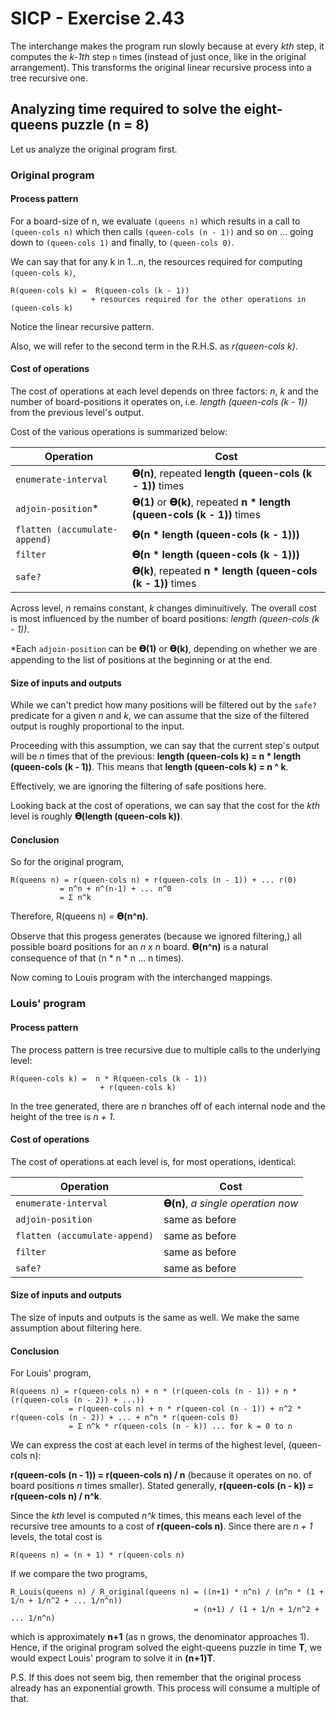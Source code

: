 # SICP - Exercise 2.43

The interchange makes the program run slowly because at every _kth_ step, it computes the _k-1th_ step `n` times (instead of just once, like in the original arrangement). This transforms the original linear recursive process into a tree recursive one.

## Analyzing time required to solve the eight-queens puzzle (n = 8)

Let us analyze the original program first.

### Original program

#### Process pattern

For a board-size of n, we evaluate `(queens n)` which results in a call to `(queen-cols n)` which then calls `(queen-cols (n - 1))` and so on ... going down to `(queen-cols 1)` and finally, to `(queen-cols 0)`.

We can say that for any k in 1...n, the resources required for computing `(queen-cols k)`,

    R(queen-cols k) =  R(queen-cols (k - 1))
                      + resources required for the other operations in (queen-cols k)

Notice the linear recursive pattern. 

Also, we will refer to the second term in the R.H.S. as _r(queen-cols k)_.

#### Cost of operations

The cost of operations at each level depends on three factors: *n*, *k* and the number of board-positions it operates on, i.e. *length (queen-cols (k - 1))* from the previous level's output.

Cost of the various operations is summarized below:

| Operation                         | Cost            |
| --------------------------------- | --------------  |
| `enumerate-interval`              |   __𝚹(n)__, repeated __length (queen-cols (k - 1))__ times |
| `adjoin-position`*                |   __𝚹(1)__ or __𝚹(k)__, repeated __n * length (queen-cols (k - 1))__ times  |
| `flatten (accumulate-append)`     |   __𝚹(n * length (queen-cols (k - 1)))__  |
| `filter`                          |   __𝚹(n * length (queen-cols (k - 1)))__  |
| `safe?`                           |   __𝚹(k)__, repeated __n * length (queen-cols (k - 1))__ times |


Across level, _n_ remains constant, _k_ changes diminuitively. The overall cost is most influenced by the number of board positions: *length (queen-cols (k - 1))*.

*Each `adjoin-position` can be __𝚹(1)__ or __𝚹(k)__, depending on whether we are appending to the list of positions at the beginning or at the end.

#### Size of inputs and outputs

While we can't predict how many positions will be filtered out by the `safe?` predicate for a given _n_ and _k_, we can assume that the size of the filtered output is roughly proportional to the input. 

Proceeding with this assumption, we can say that the current step's output will be _n_ times that of the previous: **length (queen-cols k) = n * length (queen-cols (k - 1))**.
This means that **length (queen-cols k) = n ^ k**.

Effectively, we are ignoring the filtering of safe positions here.

Looking back at the cost of operations, we can say that the cost for the _kth_ level is roughly __𝚹(length (queen-cols k))__.

#### Conclusion

So for the original program, 

 ```
R(queens n) = r(queen-cols n) + r(queen-cols (n - 1)) + ... r(0)
            = n^n + n^(n-1) + ... n^0
            = Σ n^k
```
Therefore, R(queens n) = __𝚹(n^n)__.

Observe that this progess generates (because we ignored filtering,) all possible board positions for an _n x n_ board. __𝚹(n^n)__ is a natural consequence of that (n * n * n ... n times).

Now coming to Louis program with the interchanged mappings.

### Louis' program

#### Process pattern

The process pattern is tree recursive due to multiple calls to the underlying level:

    R(queen-cols k) =  n * R(queen-cols (k - 1))
                        + r(queen-cols k)

In the tree generated, there are _n_ branches off of each internal node and the height of the tree is _n + 1_.

#### Cost of operations

The cost of operations at each level is, for most operations, identical:

| Operation                         | Cost            |
| --------------------------------- | --------------  |
| `enumerate-interval`              |   __𝚹(n)__, *a single operation now* |
| `adjoin-position`                 |   same as before |
| `flatten (accumulate-append)`     |   same as before  |
| `filter`                          |   same as before  |
| `safe?`                           |   same as before |

#### Size of inputs and outputs

The size of inputs and outputs is the same as well. We make the same assumption about filtering here.

#### Conclusion

For Louis' program,

```
R(queens n) = r(queen-cols n) + n * (r(queen-cols (n - 1)) + n * (r(queen-cols (n - 2)) + ...))
             = r(queen-cols n) + n * r(queen-col (n - 1)) + n^2 * r(queen-cols (n - 2)) + ... + n^n * r(queen-cols 0)
             = Σ n^k * r(queen-cols (n - k)) ... for k = 0 to n
```

We can express the cost at each level in terms of the highest level, (queen-cols n):

__r(queen-cols (n - 1)) = r(queen-cols n) / n__ (because it operates on no. of board positions _n_ times smaller). Stated generally, __r(queen-cols (n - k)) = r(queen-cols n) / n^k__. 

Since the _kth_ level is computed _n^k_ times, this means each level of the recursive tree amounts to a cost of __r(queen-cols n)__. Since there are _n + 1_ levels, the total cost is
```
R(queens n) = (n + 1) * r(queen-cols n)
```

If we compare the two programs,
```
R_Louis(queens n) / R_original(queens n) = ((n+1) * n^n) / (n^n * (1 + 1/n + 1/n^2 + ... 1/n^n)) 
                                         = (n+1) / (1 + 1/n + 1/n^2 + ... 1/n^n)
```
which is approximately __n+1__ (as n grows, the denominator approaches 1). Hence, if the original program solved the eight-queens puzzle in time __T__, we would expect Louis' program to solve it in __(n+1)T__.

P.S. If this does not seem big, then remember that the original process already has an exponential growth. This process will consume a multiple of that.
